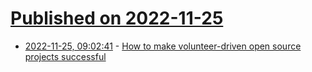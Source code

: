 # [Published on 2022-11-25](index.md)

* [2022-11-25, 09:02:41](https://lobste.rs/s/taixjc/how_make_volunteer_driven_open_source) - [How to make volunteer-driven open source projects successful](https://www.kooslooijesteijn.net/blog/make-volunteer-driven-open-source-projects-successful?pk_campaign=rss)
